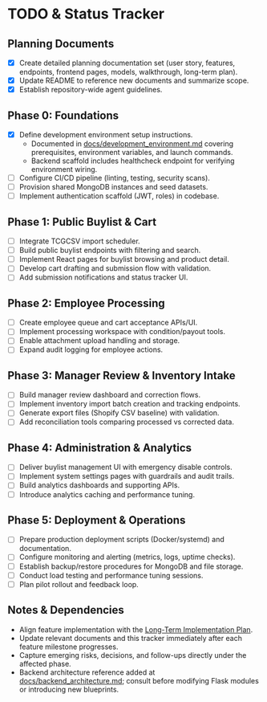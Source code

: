 # TODO & Status Tracker

## Planning Documents
- [x] Create detailed planning documentation set (user story, features, endpoints, frontend pages, models, walkthrough, long-term plan).
- [x] Update README to reference new documents and summarize scope.
- [x] Establish repository-wide agent guidelines.

## Phase 0: Foundations
- [x] Define development environment setup instructions.
  - Documented in [docs/development_environment.md](docs/development_environment.md) covering prerequisites, environment variables, and launch commands.
  - Backend scaffold includes healthcheck endpoint for verifying environment wiring.
- [ ] Configure CI/CD pipeline (linting, testing, security scans).
- [ ] Provision shared MongoDB instances and seed datasets.
- [ ] Implement authentication scaffold (JWT, roles) in codebase.

## Phase 1: Public Buylist & Cart
- [ ] Integrate TCGCSV import scheduler.
- [ ] Build public buylist endpoints with filtering and search.
- [ ] Implement React pages for buylist browsing and product detail.
- [ ] Develop cart drafting and submission flow with validation.
- [ ] Add submission notifications and status tracker UI.

## Phase 2: Employee Processing
- [ ] Create employee queue and cart acceptance APIs/UI.
- [ ] Implement processing workspace with condition/payout tools.
- [ ] Enable attachment upload handling and storage.
- [ ] Expand audit logging for employee actions.

## Phase 3: Manager Review & Inventory Intake
- [ ] Build manager review dashboard and correction flows.
- [ ] Implement inventory import batch creation and tracking endpoints.
- [ ] Generate export files (Shopify CSV baseline) with validation.
- [ ] Add reconciliation tools comparing processed vs corrected data.

## Phase 4: Administration & Analytics
- [ ] Deliver buylist management UI with emergency disable controls.
- [ ] Implement system settings pages with guardrails and audit trails.
- [ ] Build analytics dashboards and supporting APIs.
- [ ] Introduce analytics caching and performance tuning.

## Phase 5: Deployment & Operations
- [ ] Prepare production deployment scripts (Docker/systemd) and documentation.
- [ ] Configure monitoring and alerting (metrics, logs, uptime checks).
- [ ] Establish backup/restore procedures for MongoDB and file storage.
- [ ] Conduct load testing and performance tuning sessions.
- [ ] Plan pilot rollout and feedback loop.

## Notes & Dependencies
- Align feature implementation with the [Long-Term Implementation Plan](docs/implementation_plan.md).
- Update relevant documents and this tracker immediately after each feature milestone progresses.
- Capture emerging risks, decisions, and follow-ups directly under the affected phase.
- Backend architecture reference added at [docs/backend_architecture.md](docs/backend_architecture.md); consult before modifying Flask modules or introducing new blueprints.
